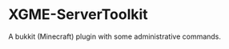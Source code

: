 XGME-ServerToolkit
==================

A bukkit (Minecraft) plugin with some administrative commands.
